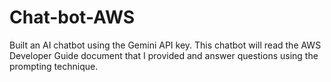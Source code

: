 # Chat-bot-AWS
 Built an AI chatbot using the Gemini API key. This chatbot will  read the AWS Developer Guide document that I provided and answer questions using the prompting technique.
